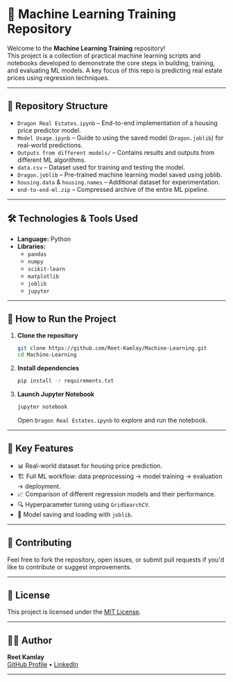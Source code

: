# 🧠 Machine Learning Training Repository

Welcome to the **Machine Learning Training** repository!  
This project is a collection of practical machine learning scripts and notebooks developed to demonstrate the core steps in building, training, and evaluating ML models. A key focus of this repo is predicting real estate prices using regression techniques.

---

## 📂 Repository Structure

- `Dragon Real Estates.ipynb` – End-to-end implementation of a housing price predictor model.
- `Model Usage.ipynb` – Guide to using the saved model (`Dragon.joblib`) for real-world predictions.
- `Outputs from different models/` – Contains results and outputs from different ML algorithms.
- `data.csv` – Dataset used for training and testing the model.
- `Dragon.joblib` – Pre-trained machine learning model saved using joblib.
- `housing.data` & `housing.names` – Additional dataset for experimentation.
- `end-to-end-ml.zip` – Compressed archive of the entire ML pipeline.

---

## 🛠️ Technologies & Tools Used

- **Language:** Python
- **Libraries:**
  - `pandas`
  - `numpy`
  - `scikit-learn`
  - `matplotlib`
  - `joblib`
  - `jupyter`

---

## 🚀 How to Run the Project

1. **Clone the repository**
   ```bash
   git clone https://github.com/Reet-Kamlay/Machine-Learning.git
   cd Machine-Learning
   ```

2. **Install dependencies**
   ```bash
   pip install -r requirements.txt
   ```

3. **Launch Jupyter Notebook**
   ```bash
   jupyter notebook
   ```
   Open `Dragon Real Estates.ipynb` to explore and run the notebook.

---

## 📌 Key Features

- 📊 Real-world dataset for housing price prediction.
- 🏗️ Full ML workflow: data preprocessing → model training → evaluation → deployment.
- 📈 Comparison of different regression models and their performance.
- 🔍 Hyperparameter tuning using `GridSearchCV`.
- 💾 Model saving and loading with `joblib`.

---

## 🤝 Contributing

Feel free to fork the repository, open issues, or submit pull requests if you'd like to contribute or suggest improvements.

---

## 📄 License

This project is licensed under the [MIT License](LICENSE).

---

## 👨‍💻 Author

**Reet Kamlay**  
[GitHub Profile](https://github.com/Reet-Kamlay) • [LinkedIn](https://www.linkedin.com/in/reetkamlay/)

---
